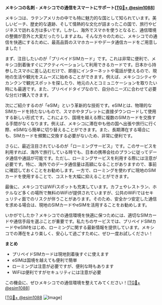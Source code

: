 **メキシコの名刺 - メキシコでの通信をスマートにサポート[[TG💪+ @esim1088](https://t.me/s/esim1088)]**

メキシコは、ラテンアメリカの中でも特に魅力的な国として知られています。美しいビーチ、歴史的な遺跡、そして情熱的な文化が詰まったこの国で、旅行やビジネスで訪れる方は多いです。しかし、海外でスマホを使うとなると、通信環境の整備が意外と大変だったりしますよね。そんな方々のために、メキシコでの通信を快適にするために、最高品質のスマホカードやデータ通信カードをご用意しました！

まず、注目したいのが「プリペイドSIMカード」です。これは非常に便利で、メキシコ到着後すぐにアクティベーションして利用できるカードです。日本から持参したスマホに差し込むだけで、即座にインターネットや電話が使えるので、現地の生活や観光をスムーズに始めることができます。例えば、メキシコシティやカンクンで観光スポットを探したり、地元の人とコミュニケーションを取りたい時にも最適です。また、プリペイドタイプなので、自分のニーズに合わせて必要な分だけ購入できます。

次にご紹介するのが「eSIM」という革新的な技術です。eSIMとは、物理的なSIMカードを持たないもので、スマホやタブレットに直接ダウンロードして使用する新しい形式です。これにより、国境を越える際に複数のSIMカードを交換する手間がなくなります。例えば、メキシコに滞在中も他の国へ出張や旅行に行く際、eSIMなら簡単に切り替えることができます。また、長期滞在する場合にも、SIMカードを頻繁に交換する必要がないため、非常に便利です。

さらに、最近注目されているのが「ローミングサービス」です。このサービスを利用すれば、海外で旅行している時でも、日本の携帯会社のプランに従ってデータ通信や通話が可能です。ただし、ローミングサービスを利用する際には注意が必要です。特に、海外でのデータ通信量は高額になることがありますので、事前に確認しておくことをお勧めします。一方で、ローミングを使わずに現地のSIMカードを使用することで、コストを大幅に抑えることができます。

最後に、メキシコではWiFiスポットも充実しています。カフェやレストラン、ホテルなど多くの場所で無料のWiFiが提供されていますが、公共のWiFiではセキュリティ面でのリスクが伴うことがあります。そのため、安全かつ安定した通信を求める場合は、現地のSIMカードやeSIMを活用することをお勧めします。

いかがでしたか？メキシコでの通信環境を快適に保つためには、適切なSIMカードや通信手段を選ぶことが重要です。私たちのサービスでは、プリペイドSIMカードやeSIMをはじめ、ローミングに関する最新情報を提供しています。メキシコでの滞在をより楽しく、安心して過ごすために、ぜひ一度お試しください！

**まとめ**
- プリペイドSIMカードは現地到着後すぐに使えます
- eSIMは国境を越えても便利で簡単
- ローミングは注意が必要ですが、便利な時もあります
- WiFiは便利ですがセキュリティには注意が必要

この機会に、ぜひメキシコでの通信環境を整えてみてください！[[TG💪+ @esim1088](https://t.me/s/esim1088)]  

[[TG💪+ @esim1088](https://t.me/s/esim1088) ![Image](https://i.postimg.cc/Y0z9fWf4/image.png)]